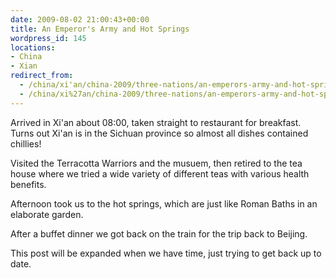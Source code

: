 ```yaml
---
date: 2009-08-02 21:00:43+00:00
title: An Emperor's Army and Hot Springs
wordpress_id: 145
locations:
- China
- Xian
redirect_from:
  - /china/xi'an/china-2009/three-nations/an-emperors-army-and-hot-springs/
  - /china/xi%27an/china-2009/three-nations/an-emperors-army-and-hot-springs/
---
```


Arrived in Xi'an about 08:00, taken straight to restaurant for breakfast. Turns out Xi'an is in the Sichuan province so almost all dishes contained chillies!

Visited the Terracotta Warriors and the musuem, then retired to the tea house where we tried a wide variety of different teas with various health benefits.

Afternoon took us to the hot springs, which are just like Roman Baths in an elaborate garden.

After a buffet dinner we got back on the train for the trip back to Beijing.

This post will be expanded when we have time, just trying to get back up to date.
